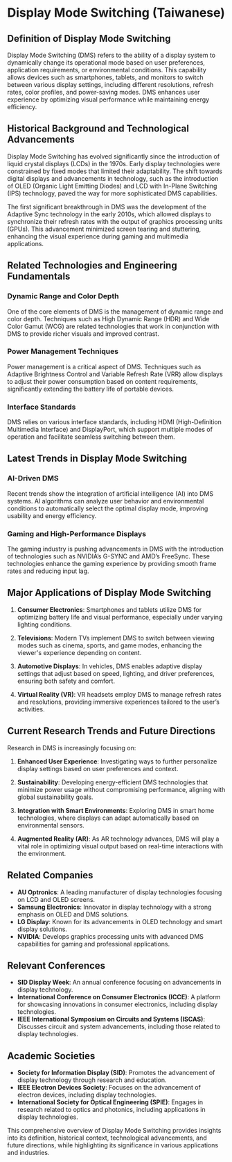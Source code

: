 # Display Mode Switching (Taiwanese)

## Definition of Display Mode Switching

Display Mode Switching (DMS) refers to the ability of a display system to dynamically change its operational mode based on user preferences, application requirements, or environmental conditions. This capability allows devices such as smartphones, tablets, and monitors to switch between various display settings, including different resolutions, refresh rates, color profiles, and power-saving modes. DMS enhances user experience by optimizing visual performance while maintaining energy efficiency.

## Historical Background and Technological Advancements

Display Mode Switching has evolved significantly since the introduction of liquid crystal displays (LCDs) in the 1970s. Early display technologies were constrained by fixed modes that limited their adaptability. The shift towards digital displays and advancements in technology, such as the introduction of OLED (Organic Light Emitting Diodes) and LCD with In-Plane Switching (IPS) technology, paved the way for more sophisticated DMS capabilities.

The first significant breakthrough in DMS was the development of the Adaptive Sync technology in the early 2010s, which allowed displays to synchronize their refresh rates with the output of graphics processing units (GPUs). This advancement minimized screen tearing and stuttering, enhancing the visual experience during gaming and multimedia applications.

## Related Technologies and Engineering Fundamentals

### Dynamic Range and Color Depth

One of the core elements of DMS is the management of dynamic range and color depth. Techniques such as High Dynamic Range (HDR) and Wide Color Gamut (WCG) are related technologies that work in conjunction with DMS to provide richer visuals and improved contrast.

### Power Management Techniques

Power management is a critical aspect of DMS. Techniques such as Adaptive Brightness Control and Variable Refresh Rate (VRR) allow displays to adjust their power consumption based on content requirements, significantly extending the battery life of portable devices.

### Interface Standards

DMS relies on various interface standards, including HDMI (High-Definition Multimedia Interface) and DisplayPort, which support multiple modes of operation and facilitate seamless switching between them.

## Latest Trends in Display Mode Switching

### AI-Driven DMS

Recent trends show the integration of artificial intelligence (AI) into DMS systems. AI algorithms can analyze user behavior and environmental conditions to automatically select the optimal display mode, improving usability and energy efficiency.

### Gaming and High-Performance Displays

The gaming industry is pushing advancements in DMS with the introduction of technologies such as NVIDIA’s G-SYNC and AMD’s FreeSync. These technologies enhance the gaming experience by providing smooth frame rates and reducing input lag.

## Major Applications of Display Mode Switching

1. **Consumer Electronics**: Smartphones and tablets utilize DMS for optimizing battery life and visual performance, especially under varying lighting conditions.
   
2. **Televisions**: Modern TVs implement DMS to switch between viewing modes such as cinema, sports, and game modes, enhancing the viewer's experience depending on content.

3. **Automotive Displays**: In vehicles, DMS enables adaptive display settings that adjust based on speed, lighting, and driver preferences, ensuring both safety and comfort.

4. **Virtual Reality (VR)**: VR headsets employ DMS to manage refresh rates and resolutions, providing immersive experiences tailored to the user’s activities.

## Current Research Trends and Future Directions

Research in DMS is increasingly focusing on:

1. **Enhanced User Experience**: Investigating ways to further personalize display settings based on user preferences and context.
   
2. **Sustainability**: Developing energy-efficient DMS technologies that minimize power usage without compromising performance, aligning with global sustainability goals.

3. **Integration with Smart Environments**: Exploring DMS in smart home technologies, where displays can adapt automatically based on environmental sensors.

4. **Augmented Reality (AR)**: As AR technology advances, DMS will play a vital role in optimizing visual output based on real-time interactions with the environment.

## Related Companies

- **AU Optronics**: A leading manufacturer of display technologies focusing on LCD and OLED screens.
- **Samsung Electronics**: Innovator in display technology with a strong emphasis on OLED and DMS solutions.
- **LG Display**: Known for its advancements in OLED technology and smart display solutions.
- **NVIDIA**: Develops graphics processing units with advanced DMS capabilities for gaming and professional applications.

## Relevant Conferences

- **SID Display Week**: An annual conference focusing on advancements in display technology.
- **International Conference on Consumer Electronics (ICCE)**: A platform for showcasing innovations in consumer electronics, including display technologies.
- **IEEE International Symposium on Circuits and Systems (ISCAS)**: Discusses circuit and system advancements, including those related to display technologies.

## Academic Societies

- **Society for Information Display (SID)**: Promotes the advancement of display technology through research and education.
- **IEEE Electron Devices Society**: Focuses on the advancement of electron devices, including display technologies.
- **International Society for Optical Engineering (SPIE)**: Engages in research related to optics and photonics, including applications in display technologies. 

This comprehensive overview of Display Mode Switching provides insights into its definition, historical context, technological advancements, and future directions, while highlighting its significance in various applications and industries.